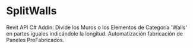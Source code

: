 # SplitWalls
Revit API C# Addin: Divide los Muros o los Elementos de Categoría 'Walls' en partes iguales indicándole la longitud.
Automatización fabricación de Paneles PreFabricados.
